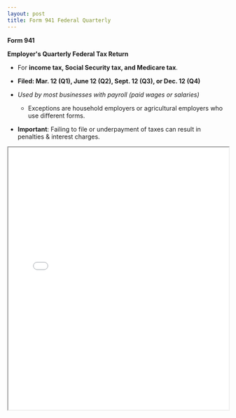 ```yaml
---
layout: post
title: Form 941 Federal Quarterly
---
```


**Form 941**

**Employer's Quarterly Federal Tax Return**

- For **income tax, Social Security tax, and Medicare tax**.

- **Filed: Mar. 12 (Q1), June 12 (Q2), Sept. 12 (Q3), or Dec. 12 (Q4)**

- *Used by most businesses with payroll (paid wages or salaries)*
  - Exceptions are household employers or agricultural employers who use different forms.

- **Important**: Failing to file or underpayment of taxes can result in penalties & interest charges.


<div class="pdf-container">
    <iframe src="./assets/misc/IRS-form-941-24.pdf#zoom=FitH"
    height="600" width="100%" allowFullScreen="true">
    </iframe>
</div>
